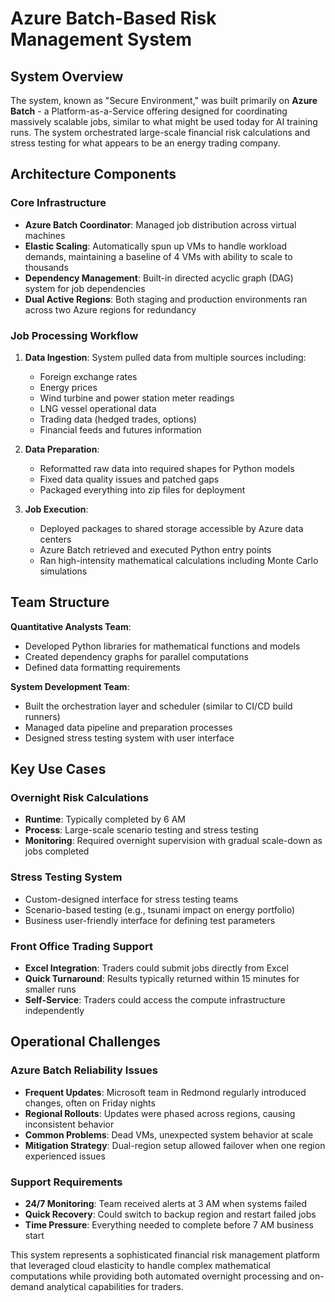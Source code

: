 # Azure Batch-Based Risk Management System

## System Overview

The system, known as "Secure Environment," was built primarily on **Azure Batch** - a Platform-as-a-Service offering designed for coordinating massively scalable jobs, similar to what might be used today for AI training runs. The system orchestrated large-scale financial risk calculations and stress testing for what appears to be an energy trading company.

## Architecture Components

### Core Infrastructure
- **Azure Batch Coordinator**: Managed job distribution across virtual machines
- **Elastic Scaling**: Automatically spun up VMs to handle workload demands, maintaining a baseline of 4 VMs with ability to scale to thousands
- **Dependency Management**: Built-in directed acyclic graph (DAG) system for job dependencies
- **Dual Active Regions**: Both staging and production environments ran across two Azure regions for redundancy

### Job Processing Workflow
1. **Data Ingestion**: System pulled data from multiple sources including:
   - Foreign exchange rates
   - Energy prices
   - Wind turbine and power station meter readings
   - LNG vessel operational data
   - Trading data (hedged trades, options)
   - Financial feeds and futures information

2. **Data Preparation**: 
   - Reformatted raw data into required shapes for Python models
   - Fixed data quality issues and patched gaps
   - Packaged everything into zip files for deployment

3. **Job Execution**:
   - Deployed packages to shared storage accessible by Azure data centers
   - Azure Batch retrieved and executed Python entry points
   - Ran high-intensity mathematical calculations including Monte Carlo simulations

## Team Structure

**Quantitative Analysts Team**:
- Developed Python libraries for mathematical functions and models
- Created dependency graphs for parallel computations
- Defined data formatting requirements

**System Development Team**:
- Built the orchestration layer and scheduler (similar to CI/CD build runners)
- Managed data pipeline and preparation processes
- Designed stress testing system with user interface

## Key Use Cases

### Overnight Risk Calculations
- **Runtime**: Typically completed by 6 AM
- **Process**: Large-scale scenario testing and stress testing
- **Monitoring**: Required overnight supervision with gradual scale-down as jobs completed

### Stress Testing System
- Custom-designed interface for stress testing teams
- Scenario-based testing (e.g., tsunami impact on energy portfolio)
- Business user-friendly interface for defining test parameters

### Front Office Trading Support
- **Excel Integration**: Traders could submit jobs directly from Excel
- **Quick Turnaround**: Results typically returned within 15 minutes for smaller runs
- **Self-Service**: Traders could access the compute infrastructure independently

## Operational Challenges

### Azure Batch Reliability Issues
- **Frequent Updates**: Microsoft team in Redmond regularly introduced changes, often on Friday nights
- **Regional Rollouts**: Updates were phased across regions, causing inconsistent behavior
- **Common Problems**: Dead VMs, unexpected system behavior at scale
- **Mitigation Strategy**: Dual-region setup allowed failover when one region experienced issues

### Support Requirements
- **24/7 Monitoring**: Team received alerts at 3 AM when systems failed
- **Quick Recovery**: Could switch to backup region and restart failed jobs
- **Time Pressure**: Everything needed to complete before 7 AM business start

This system represents a sophisticated financial risk management platform that leveraged cloud elasticity to handle complex mathematical computations while providing both automated overnight processing and on-demand analytical capabilities for traders.
